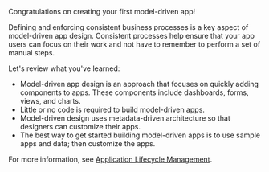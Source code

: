 Congratulations on creating your first model-driven app! 

Defining and enforcing consistent business processes is a key aspect of model-driven app design. Consistent processes help ensure that your app users can focus on their work and not have to remember to perform a set of manual steps.

Let's review what you've learned:

- Model-driven app design is an approach that focuses on quickly adding components to apps. These components include dashboards, forms, views, and charts. 
- Little or no code is required to build model-driven apps.
- Model-driven design uses metadata-driven architecture so that designers can customize their apps.
- The best way to get started building model-driven apps is to use sample apps and data; then customize the apps.

For more information, see [Application Lifecycle Management](https://youtu.be/xwCUJmrRI9E?azure-portal=true).
